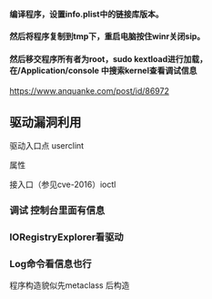 #### 编译程序，设置info.plist中的链接库版本。



#### 然后将程序复制到tmp下，重启电脑按住winr关闭sip。

#### 然后移交程序所有者为root，sudo kextload进行加载，在/Application/console 中搜索kernel查看调试信息



https://www.anquanke.com/post/id/86972

## 驱动漏洞利用

驱动入口点 userclint

属性

接入口（参见cve-2016）ioctl



### 调试 控制台里面有信息

###  IORegistryExplorer看驱动

### Log命令看信息也行

程序构造貌似先metaclass 后构造
